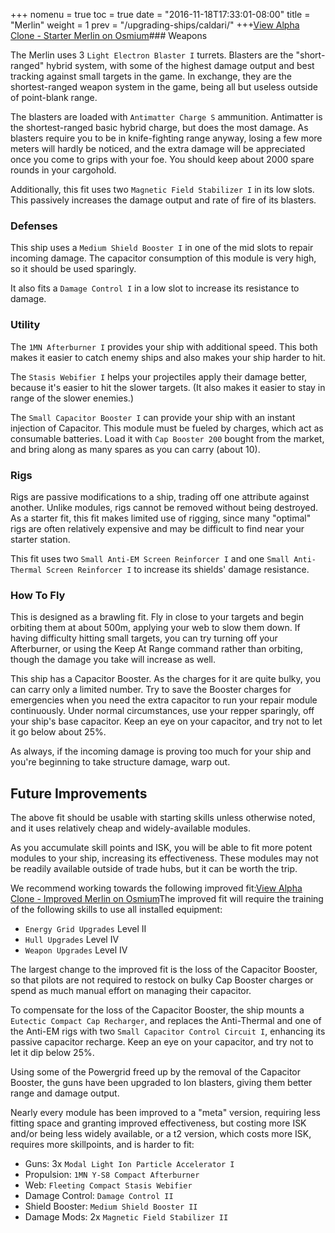 +++ nomenu = true toc = true date = "2016-11-18T17:33:01-08:00" title = "Merlin" weight = 1 prev = "/upgrading-ships/caldari/" +++<object type="image/svg+xml" data="https://o.smium.org/api/convert/118493/svg/118493-alpha-clone---starter-merlin.svg?privatetoken=5553736800737951744"><a href="https://o.smium.org/loadout/private/118493/5553736800737951744">View Alpha Clone - Starter Merlin on Osmium</a></object>### Weapons

The Merlin uses 3 `Light Electron Blaster I` turrets. Blasters are the "short-ranged" hybrid system, with some of the highest damage output and best tracking against small targets in the game. In exchange, they are the shortest-ranged weapon system in the game, being all but useless outside of point-blank range.

The blasters are loaded with `Antimatter Charge S` ammunition. Antimatter is the shortest-ranged basic hybrid charge, but does the most damage. As blasters require you to be in knife-fighting range anyway, losing a few more meters will hardly be noticed, and the extra damage will be appreciated once you come to grips with your foe. You should keep about 2000 spare rounds in your cargohold.

Additionally, this fit uses two `Magnetic Field Stabilizer I` in its low slots. This passively increases the damage output and rate of fire of its blasters.

### Defenses

This ship uses a `Medium Shield Booster I` in one of the mid slots to repair incoming damage. The capacitor consumption of this module is very high, so it should be used sparingly.

It also fits a `Damage Control I` in a low slot to increase its resistance to damage.

### Utility

The `1MN Afterburner I` provides your ship with additional speed. This both makes it easier to catch enemy ships and also makes your ship harder to hit.

The `Stasis Webifier I` helps your projectiles apply their damage better, because it's easier to hit the slower targets. (It also makes it easier to stay in range of the slower enemies.)

The `Small Capacitor Booster I` can provide your ship with an instant injection of Capacitor. This module must be fueled by charges, which act as consumable batteries. Load it with `Cap Booster 200` bought from the market, and bring along as many spares as you can carry (about 10).

### Rigs

Rigs are passive modifications to a ship, trading off one attribute against another. Unlike modules, rigs cannot be removed without being destroyed. As a starter fit, this fit makes limited use of rigging, since many "optimal" rigs are often relatively expensive and may be difficult to find near your starter station.

This fit uses two `Small Anti-EM Screen Reinforcer I` and one `Small Anti-Thermal Screen Reinforcer I` to increase its shields' damage resistance.

### How To Fly

This is designed as a brawling fit. Fly in close to your targets and begin orbiting them at about 500m, applying your web to slow them down. If having difficulty hitting small targets, you can try turning off your Afterburner, or using the Keep At Range command rather than orbiting, though the damage you take will increase as well.

This ship has a Capacitor Booster. As the charges for it are quite bulky, you can carry only a limited number. Try to save the Booster charges for emergencies when you need the extra capacitor to run your repair module continuously. Under normal circumstances, use your repper sparingly, off your ship's base capacitor. Keep an eye on your capacitor, and try not to let it go below about 25%.

As always, if the incoming damage is proving too much for your ship and you're beginning to take structure damage, warp out.

## Future Improvements

The above fit should be usable with starting skills unless otherwise noted, and it uses relatively cheap and widely-available modules.

As you accumulate skill points and ISK, you will be able to fit more potent modules to your ship, increasing its effectiveness. These modules may not be readily available outside of trade hubs, but it can be worth the trip.

We recommend working towards the following improved fit:<object type="image/svg+xml" data="https://o.smium.org/api/convert/118494/svg/118494-alpha-clone---improved-merlin.svg?privatetoken=1249520022083076096"><a href="https://o.smium.org/loadout/private/118494/1249520022083076096">View Alpha Clone - Improved Merlin on Osmium</a></object>The improved fit will require the training of the following skills to use all installed equipment:

* `Energy Grid Upgrades` Level II
* `Hull Upgrades` Level IV
* `Weapon Upgrades` Level IV

The largest change to the improved fit is the loss of the Capacitor Booster, so that pilots are not required to restock on bulky Cap Booster charges or spend as much manual effort on managing their capacitor.

To compensate for the loss of the Capacitor Booster, the ship mounts a `Eutectic Compact Cap Recharger`, and replaces the Anti-Thermal and one of the Anti-EM rigs with two `Small Capacitor Control Circuit I`, enhancing its passive capacitor recharge. Keep an eye on your capacitor, and try not to let it dip below 25%.

Using some of the Powergrid freed up by the removal of the Capacitor Booster, the guns have been upgraded to Ion blasters, giving them better range and damage output.

Nearly every module has been improved to a "meta" version, requiring less fitting space and granting improved effectiveness, but costing more ISK and/or being less widely available, or a t2 version, which costs more ISK, requires more skillpoints, and is harder to fit:

* Guns: 3x `Modal Light Ion Particle Accelerator I`
* Propulsion: `1MN Y-S8 Compact Afterburner`
* Web: `Fleeting Compact Stasis Webifier`
* Damage Control: `Damage Control II`
* Shield Booster: `Medium Shield Booster II`
* Damage Mods: 2x `Magnetic Field Stabilizer II`